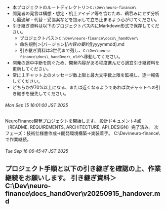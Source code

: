 - 本プロジェクトのルートディレクトリ＞`C:\Dev\neuro-finance\`
- 開発者の発言は構想・想定・机上アイデア等を含むため、鵜呑みにせず分析し最適解・代替・妥協案などを提示して立ち止まるよう心がけてください。
- 引き継ぎ資料は以下のプロジェクトパス内にMarkdown形式で保存してください。
  - プロジェクトパス＞`C:\Dev\neuro-finance\docs\_handOver\`
  - 命名規則＞[バージョン]_[内容の要約]_[yyyymmdd].md
  - 引き継ぎ資料は3世代まで残し、`C:\Dev\neuro-finance\docs\_handOver\_old`へ移動してください。
- 開発の途中中断を防ぐため、開発内容がある程度進んだら適宜引き継資料を更新してください。
- 常に１チャット上のメッセージ数上限と最大文字数上限を監視し、逐一報告してください。
- どちらかが70%以上になる、または近くなるようであれば次チャットへの引き継ぎを優先してください。

###### Mon Sep 15 16:01:00 JST 2025
NeuroFinance開発プロジェクトを開始します。
設計ドキュメント4点（README, REQUIREMENTS, ARCHITECTURE, API_DESIGN）完了済み。
次フェーズ：技術仕様書作成→開発環境構築→実装着手。
C:\Dev\neuro-finance\ で作業継続。

###### Tue Sep 16 06:45:47 JST 2025
プロジェクト手順と以下の引き継ぎを確認の上、作業継続をお願いします。
引き継ぎ資料＞C:\Dev\neuro-finance\docs\_handOver\v20250915_handover.md
------------------------------------------------------------






